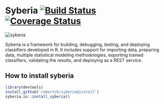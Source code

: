 # Syberia [![Build Status](https://travis-ci.org/robertzk/syberia.svg?branch=master)](https://travis-ci.org/robertzk/syberia.svg?branch=master) [![Coverage Status](https://coveralls.io/repos/robertzk/syberia/badge.png)](https://coveralls.io/r/robertzk/syberia)

![syberia](http://i.imgur.com/2FSks5x.png)

Syberia is a framework for building, debugging, testing, and deploying classifiers developed in R. It includes support for importing data, preparing data, multiple statistical modeling methodologies, exporting trained classifiers, validating the results, and deploying as a REST service.

## How to install syberia

```r
library(devtools)
install_github('robertzk/syberia@install')
syberia.io::install_syberia()
```
